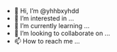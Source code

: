 - 👋 Hi, I’m @yhhbxyhdd
- 👀 I’m interested in ...
- 🌱 I’m currently learning ...
- 💞️ I’m looking to collaborate on ...
- 📫 How to reach me ...

<!---
yhhbxyhdd/yhhbxyhdd is a ✨ special ✨ repository because its `README.md` (this file) appears on your GitHub profile.
You can click the Preview link to take a look at your changes.
--->
